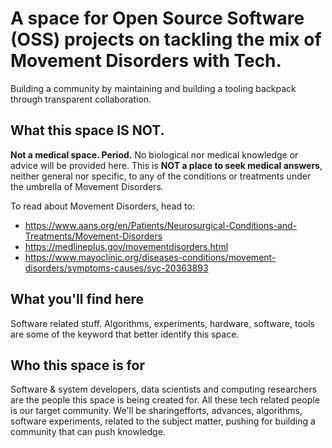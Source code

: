 # A space for Open Source Software (OSS) projects on tackling the mix of Movement Disorders with Tech.

Building a community by maintaining and building a tooling backpack through transparent collaboration.

## What this space IS NOT.
**Not a medical space. Period.** No biological nor medical knowledge or advice will be provided here. This is **NOT a place to seek medical answers**, neither general nor specific, to any of the conditions or treatments under the umbrella of Movement Disorders.

To read about Movement Disorders, head to:
- https://www.aans.org/en/Patients/Neurosurgical-Conditions-and-Treatments/Movement-Disorders
- https://medlineplus.gov/movementdisorders.html
- https://www.mayoclinic.org/diseases-conditions/movement-disorders/symptoms-causes/syc-20363893

## What you'll find here
Software related stuff. Algorithms, experiments, hardware, software, tools are some of the keyword that better identify this space.

## Who this space is for
Software & system developers, data scientists and computing researchers are the people this space is being created for. All these tech related people is our target community. We'll be sharingefforts, advances, algorithms, software experiments, related to the subject matter, pushing for building a community that can push knowledge.
